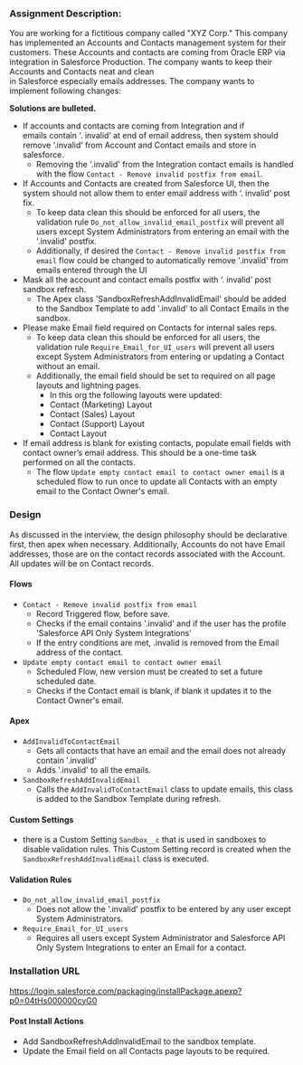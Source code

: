 
### Assignment Description: 

You are working for a fictitious company called "XYZ Corp." This company has implemented an Accounts and Contacts management system for their customers. These Accounts and contacts are coming from Oracle ERP via integration in Salesforce Production. The company wants to keep their Accounts and Contacts neat and clean in Salesforce especially emails addresses. The company wants to implement following changes:   

**Solutions are bulleted.**

- If accounts and contacts are coming from Integration and if emails contain ‘. invalid’ at end of email address, then system should remove ‘.invalid‘ from Account and Contact emails and store in salesforce.  
	- Removing the '.invalid' from the Integration contact emails is handled with the flow `Contact - Remove invalid postfix from email`.  
- If Accounts and Contacts are created from Salesforce UI, then the system should not allow them to enter email address with ‘. invalid’ post fix.  
	- To keep data clean this should be enforced for all users, the validation rule `Do_not_allow_invalid_email_postfix` will prevent all users except System Administrators from entering an email with the '.invalid' postfix.
	- Additionally, if desired the `Contact - Remove invalid postfix from email` flow could be changed to automatically remove '.invalid' from emails entered through the UI
- Mask all the account and contact emails postfix with ‘. invalid’ post sandbox refresh. 
	- The Apex class 'SandboxRefreshAddInvalidEmail' should be added to the Sandbox Template to add '.invalid' to all Contact Emails in the sandbox.
- Please make Email field required on Contacts for internal sales reps. 
	- To keep data clean this should be enforced for all users, the validation rule `Require_Email_for_UI_users` will prevent all users except System Administrators from entering or updating a Contact without an email.
	- Additionally, the email field should be set to required on all page layouts and lightning pages. 
		- In this org the following layouts were updated:
		- Contact (Marketing) Layout
		- Contact (Sales) Layout
		- Contact (Support) Layout
		- Contact Layout
- If email address is blank for existing contacts, populate email fields with contact owner’s email address. This should be a one-time task performed on all the contacts. 
	- The flow `Update empty contact email to contact owner email` is a scheduled flow to run once to update all Contacts with an empty email to the Contact Owner's email. 

### Design

As discussed in the interview, the design philosophy should be declarative first, then apex when necessary. Additionally, Accounts do not have Email addresses, those are on the contact records associated with the Account. All updates will be on Contact records. 


#### Flows
- `Contact - Remove invalid postfix from email` 
	- Record Triggered flow, before save.
	- Checks if the email contains '.invalid' and if the user has the profile 'Salesforce API Only System Integrations'
	- If the entry conditions are met, .invalid is removed from the Email address of the contact. 
- `Update empty contact email to contact owner email`
	- Scheduled Flow, new version must be created to set a future scheduled date.
	- Checks if the Contact email is blank, if blank it updates it to the Contact Owner's email. 

#### Apex
- `AddInvalidToContactEmail` 
	- Gets all contacts that have an email and the email does not already contain '.invalid'
	- Adds '.invalid' to all the emails.
- `SandboxRefreshAddInvalidEmail` 
	- Calls the `AddInvalidToContactEmail` class to update emails, this class is added to the Sandbox Template during refresh. 
#### Custom Settings
- there is a Custom Setting `Sandbox__c` that is used in sandboxes to disable validation rules. This Custom Setting record is created when the `SandboxRefreshAddInvalidEmail` class is executed.

#### Validation Rules
- `Do_not_allow_invalid_email_postfix`
	- Does not allow the '.invalid' postfix to be entered by any user except System Administrators.
- `Require_Email_for_UI_users` 
	- Requires all users except System Administrator and Salesforce API Only System Integrations to enter an Email for a contact. 


### Installation URL
https://login.salesforce.com/packaging/installPackage.apexp?p0=04tHs000000cyG0

#### Post Install Actions
- Add SandboxRefreshAddInvalidEmail to the sandbox template. 
- Update the Email field on all Contacts page layouts to be required. 

